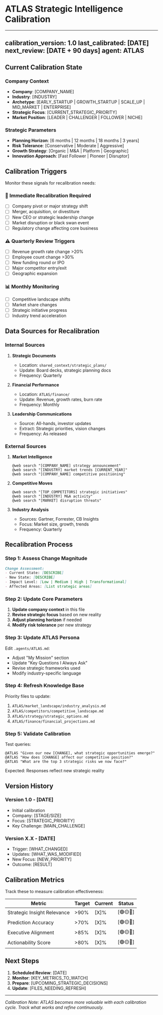 # ATLAS Strategic Intelligence Calibration

---
calibration_version: 1.0
last_calibrated: [DATE]
next_review: [DATE + 90 days]
agent: ATLAS
---

## Current Calibration State

### Company Context
- **Company**: [COMPANY_NAME]
- **Industry**: [INDUSTRY]
- **Archetype**: [EARLY_STARTUP | GROWTH_STARTUP | SCALE_UP | MID_MARKET | ENTERPRISE]
- **Strategic Focus**: [CURRENT_STRATEGIC_PRIORITY]
- **Market Position**: [LEADER | CHALLENGER | FOLLOWER | NICHE]

### Strategic Parameters
- **Planning Horizon**: [6 months | 12 months | 18 months | 3 years]
- **Risk Tolerance**: [Conservative | Moderate | Aggressive]
- **Growth Strategy**: [Organic | M&A | Platform | Geographic]
- **Innovation Approach**: [Fast Follower | Pioneer | Disruptor]

## Calibration Triggers

Monitor these signals for recalibration needs:

### 🚨 Immediate Recalibration Required
- [ ] Company pivot or major strategy shift
- [ ] Merger, acquisition, or divestiture
- [ ] New CEO or strategic leadership change
- [ ] Market disruption or black swan event
- [ ] Regulatory change affecting core business

### ⚠️ Quarterly Review Triggers
- [ ] Revenue growth rate change >20%
- [ ] Employee count change >30%
- [ ] New funding round or IPO
- [ ] Major competitor entry/exit
- [ ] Geographic expansion

### 📊 Monthly Monitoring
- [ ] Competitive landscape shifts
- [ ] Market share changes
- [ ] Strategic initiative progress
- [ ] Industry trend acceleration

## Data Sources for Recalibration

### Internal Sources
1. **Strategic Documents**
   - Location: `shared_context/strategic_plans/`
   - Update: Board decks, strategic planning docs
   - Frequency: Quarterly

2. **Financial Performance**
   - Location: `ATLAS/finance/`
   - Update: Revenue, growth rates, burn rate
   - Frequency: Monthly

3. **Leadership Communications**
   - Source: All-hands, investor updates
   - Extract: Strategic priorities, vision changes
   - Frequency: As released

### External Sources
1. **Market Intelligence**
   ```
   @web search "[COMPANY_NAME] strategy announcement"
   @web search "[INDUSTRY] market trends [CURRENT_YEAR]"
   @web search "[COMPANY_NAME] competitive positioning"
   ```

2. **Competitive Moves**
   ```
   @web search "[TOP_COMPETITORS] strategic initiatives"
   @web search "[INDUSTRY] M&A activity"
   @web search "[MARKET] disruption threats"
   ```

3. **Industry Analysis**
   - Sources: Gartner, Forrester, CB Insights
   - Focus: Market size, growth, trends
   - Frequency: Quarterly

## Recalibration Process

### Step 1: Assess Change Magnitude
```markdown
Change Assessment:
- Current State: [DESCRIBE]
- New State: [DESCRIBE]
- Impact Level: [Low | Medium | High | Transformational]
- Affected Areas: [List strategic areas]
```

### Step 2: Update Core Parameters
1. **Update company context** in this file
2. **Revise strategic focus** based on new reality
3. **Adjust planning horizon** if needed
4. **Modify risk tolerance** per new strategy

### Step 3: Update ATLAS Persona
Edit `.agents/ATLAS.md`:
- Adjust "My Mission" section
- Update "Key Questions I Always Ask"
- Revise strategic frameworks used
- Modify industry-specific language

### Step 4: Refresh Knowledge Base
Priority files to update:
1. `ATLAS/market_landscape/industry_analysis.md`
2. `ATLAS/competitors/competitive_landscape.md`
3. `ATLAS/strategy/strategic_options.md`
4. `ATLAS/finance/financial_projections.md`

### Step 5: Validate Calibration
Test queries:
```
@ATLAS "Given our new [CHANGE], what strategic opportunities emerge?"
@ATLAS "How does [CHANGE] affect our competitive position?"
@ATLAS "What are the top 3 strategic risks we now face?"
```

Expected: Responses reflect new strategic reality

## Version History

### Version 1.0 - [DATE]
- Initial calibration
- Company: [STAGE/SIZE]
- Focus: [STRATEGIC_PRIORITY]
- Key Challenge: [MAIN_CHALLENGE]

### Version X.X - [DATE]
- Trigger: [WHAT_CHANGED]
- Updates: [WHAT_WAS_MODIFIED]
- New Focus: [NEW_PRIORITY]
- Outcome: [RESULT]

## Calibration Metrics

Track these to measure calibration effectiveness:

| Metric | Target | Current | Status |
|--------|--------|---------|---------|
| Strategic Insight Relevance | >90% | [X]% | [🟢🟡🔴] |
| Prediction Accuracy | >70% | [X]% | [🟢🟡🔴] |
| Executive Alignment | >85% | [X]% | [🟢🟡🔴] |
| Actionability Score | >80% | [X]% | [🟢🟡🔴] |

## Next Steps

1. **Scheduled Review**: [DATE]
2. **Monitor**: [KEY_METRICS_TO_WATCH]
3. **Prepare**: [UPCOMING_STRATEGIC_DECISIONS]
4. **Update**: [FILES_NEEDING_REFRESH]

---

*Calibration Note: ATLAS becomes more valuable with each calibration cycle. Track what works and refine continuously.*